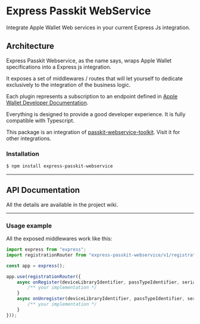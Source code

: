 # Express Passkit WebService

Integrate Apple Wallet Web services in your current Express Js integration.

## Architecture

Express Passkit Webservice, as the name says, wraps Apple Wallet specifications into a Express js integration.

It exposes a set of middlewares / routes that will let yourself to dedicate exclusively to the integration of the business logic.

Each plugin represents a subscription to an endpoint defined in [Apple Wallet Developer Documentation](https://developer.apple.com/documentation/walletpasses/adding_a_web_service_to_update_passes).

Everything is designed to provide a good developer experience. It is fully compatible with Typescript.

This package is an integration of [passkit-webservice-toolkit](https://github.com/alexandercerutti/passkit-webservice-toolkit). Visit it for other integrations.

### Installation

```sh
$ npm install express-passkit-webservice
```

---

## API Documentation

All the details are available in the project wiki.

---

### Usage example

All the exposed middlewares work like this:

```js
import express from "express";
import registrationRouter from "express-passkit-webservice/v1/registration.js";

const app = express();

app.use(registrationRouter({
	async onRegister(deviceLibraryIdentifier, passTypeIdentifier, serialNumber, pushToken) {
		/** your implementation */
	}
	async onUnregister(deviceLibraryIdentifier, passTypeIdentifier, serialNumber) {
		/** your implementation */
	}
}));
```
